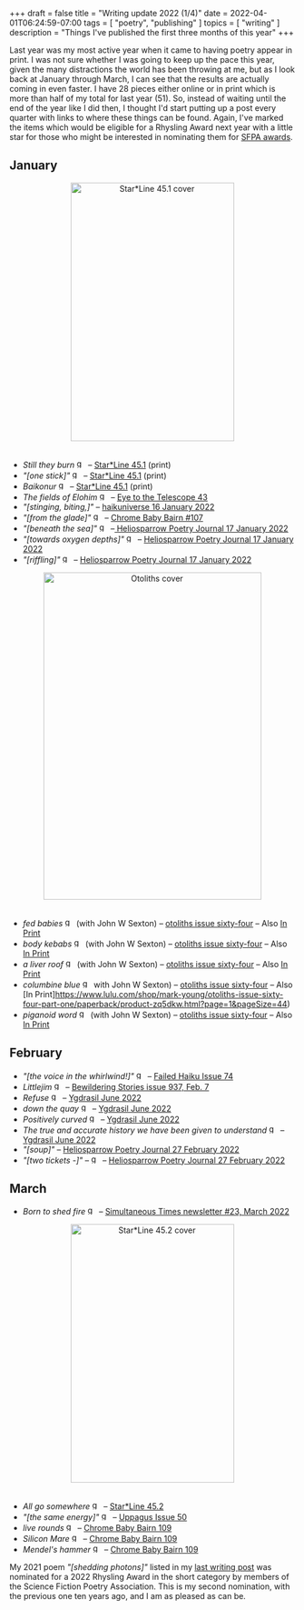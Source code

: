 +++
draft = false
title = "Writing update 2022 (1/4)"
date = 2022-04-01T06:24:59-07:00
tags = [
  "poetry",
  "publishing"
]
topics = [
  "writing"
]
description = "Things I've published the first three months of this year"
+++


Last year was my most active year when it came to having poetry appear in print. I was not sure whether I was going to keep up the pace this year, given the many distractions the world has been throwing at me, but as I look back at January through March, I can see that the results are actually coming in even faster. I have 28 pieces either online or in print which is more than half of my total for last year (51). So, instead of waiting until the end of the year like I did then, I thought I'd start putting up a post every quarter with links to where these things can be found. Again, I've marked the items which would be eligible for a Rhysling Award next year with a little star for those who might be interested in nominating them for [SFPA awards](https://sfpoetry.com/rhysling.html).

## January

<div align="center"><img src="https://milkfish08.s3.amazonaws.com/photo/blog/45.1.jpg" alt="Star*Line 45.1 cover" title="Star*Line 45.1 cover" width=288 height=455 /></div><br  clear="all" />

* *Still they burn* <img src="https://milkfish08.s3.amazonaws.com/photo/blog/award_star_gold_1.png" width=16 height=16 title="gold star" /> – [Star*Line 45.1](http://www.sfpoetry.com/sl/issues/starline45.1.html) (print)
* *"[one stick]"* <img src="https://milkfish08.s3.amazonaws.com/photo/blog/award_star_gold_1.png" width=16 height=16 title="gold star" /> – [Star*Line 45.1](http://www.sfpoetry.com/sl/issues/starline45.1.html) (print)
* *Baikonur* <img src="https://milkfish08.s3.amazonaws.com/photo/blog/award_star_gold_1.png" width=16 height=16 title="gold star" /> – [Star*Line 45.1](http://www.sfpoetry.com/sl/issues/starline45.1.html) (print)
* *The fields of Elohim* <img src="https://milkfish08.s3.amazonaws.com/photo/blog/award_star_gold_1.png" width=16 height=16 title="gold star" /> – [Eye to the Telescope 43](http://eyetothetelescope.com/archives/043issue.html)
* *"[stinging, biting,]"* – [haikuniverse 16 January 2022](https://haikuniverse.com/haiku-by-richard-magahiz-2/)
* *"[from the glade]"* <img src="https://milkfish08.s3.amazonaws.com/photo/blog/award_star_gold_1.png" width=16 height=16 title="gold star" /> – [Chrome Baby Bairn #107](https://robindunn.com/bairn107.html)
* *"[beneath the sea]"* <img src="https://milkfish08.s3.amazonaws.com/photo/blog/award_star_gold_1.png" width=16 height=16 title="gold star" /> –[ Heliosparrow Poetry Journal 17 January 2022](https://heliosparrow.com/2022/01/5-29/)
* *"[towards oxygen depths]"* <img src="https://milkfish08.s3.amazonaws.com/photo/blog/award_star_gold_1.png" width=16 height=16 title="gold star" /> – [Heliosparrow Poetry Journal 17 January 2022](https://heliosparrow.com/2022/01/5-29/)
* *"[riffling]"* <img src="https://milkfish08.s3.amazonaws.com/photo/blog/award_star_gold_1.png" width=16 height=16 title="gold star" /> – [Heliosparrow Poetry Journal 17 January 2022](https://heliosparrow.com/2022/01/5-29/)<br />
<div align="center"><img src="https://milkfish08.s3.amazonaws.com/photo/blog/zq5dkw-front-shortedge-384.jpg" title="Otoliths cover" alt="Otoliths cover" width=384 height=576 /></div><br clear="all" />

* *fed babies* <img src="https://milkfish08.s3.amazonaws.com/photo/blog/award_star_gold_1.png" width=16 height=16 title="gold star" /> (with John W Sexton) – [otoliths issue sixty-four](https://the-otolith.blogspot.com/2021/11/richard-magahiz-john-w-sexton.html) – Also [In Print](https://www.lulu.com/shop/mark-young/otoliths-issue-sixty-four-part-one/paperback/product-zq5dkw.html?page=1&pageSize=4)
* *body kebabs* <img src="https://milkfish08.s3.amazonaws.com/photo/blog/award_star_gold_1.png" width=16 height=16 title="gold star" /> (with John W Sexton) – [otoliths issue sixty-four](https://the-otolith.blogspot.com/2021/11/richard-magahiz-john-w-sexton.html) – Also [In Print](https://www.lulu.com/shop/mark-young/otoliths-issue-sixty-four-part-one/paperback/product-zq5dkw.html?page=1&pageSize=4)
* *a liver roof* <img src="https://milkfish08.s3.amazonaws.com/photo/blog/award_star_gold_1.png" width=16 height=16 title="gold star" /> (with John W Sexton) – [otoliths issue sixty-four](https://the-otolith.blogspot.com/2021/11/richard-magahiz-john-w-sexton.html) – Also [In Print](https://www.lulu.com/shop/mark-young/otoliths-issue-sixty-four-part-one/paperback/product-zq5dkw.html?page=1&pageSize=44)
* *columbine blue* <img src="https://milkfish08.s3.amazonaws.com/photo/blog/award_star_gold_1.png" width=16 height=16 title="gold star" /> with John W Sexton) – [otoliths issue sixty-four](https://the-otolith.blogspot.com/2021/11/richard-magahiz-john-w-sexton.html) – Also [In Print]https://www.lulu.com/shop/mark-young/otoliths-issue-sixty-four-part-one/paperback/product-zq5dkw.html?page=1&pageSize=44)
* *piganoid word* <img src="https://milkfish08.s3.amazonaws.com/photo/blog/award_star_gold_1.png" width=16 height=16 title="gold star" /> (with John W Sexton) – [otoliths issue sixty-four](https://the-otolith.blogspot.com/2021/11/richard-magahiz-john-w-sexton.html) – Also [In Print](https://www.lulu.com/en/us/shop/mark-young/otoliths-issue-sixty-four-part-one/paperback/product-zq5dkw.html?page=1&pageSize=4)

## February

* *"[the voice in the whirlwind!]"* <img src="https://milkfish08.s3.amazonaws.com/photo/blog/award_star_gold_1.png" width=16 height=16 title="gold star" /> – [Failed Haiku Issue 74](https://www.haikuhut.com/FailedHaikuIssue74.pdf)
* *Littlejim* <img src="https://milkfish08.s3.amazonaws.com/photo/blog/award_star_gold_1.png" width=16 height=16 title="gold star" /> – [Bewildering Stories issue 937, Feb. 7](http://www.bewilderingstories.com/issue937/blurb.html)
* *Refuse* <img src="https://milkfish08.s3.amazonaws.com/photo/blog/award_star_gold_1.png" width=16 height=16 title="gold star" /> – [Ygdrasil June 2022](https://www.academia.edu/71559974/Ygdrasil_June_2022_issue)
* *down the quay* <img src="https://milkfish08.s3.amazonaws.com/photo/blog/award_star_gold_1.png" width=16 height=16 title="gold star" /> – [Ygdrasil June 2022](https://www.academia.edu/71559974/Ygdrasil_June_2022_issue)
* *Positively curved* <img src="https://milkfish08.s3.amazonaws.com/photo/blog/award_star_gold_1.png" width=16 height=16 title="gold star" /> – [Ygdrasil June 2022](https://www.academia.edu/71559974/Ygdrasil_June_2022_issue)
* *The true and accurate history we have been given to understand* <img src="https://milkfish08.s3.amazonaws.com/photo/blog/award_star_gold_1.png" width=16 height=16 title="gold star" /> – [Ygdrasil June 2022](https://www.academia.edu/71559974/Ygdrasil_June_2022_issue)
* *"[soup]"* – [Heliosparrow Poetry Journal 27 February 2022](https://heliosparrow.com/2022/02/6-29/)
* *"[two tickets -]"* – <img src="https://milkfish08.s3.amazonaws.com/photo/blog/award_star_gold_1.png" width=16 height=16 title="gold star" /> – [Heliosparrow Poetry Journal 27 February 2022](https://heliosparrow.com/2022/02/6-29/)

## March

* *Born to shed fire* <img src="https://milkfish08.s3.amazonaws.com/photo/blog/award_star_gold_1.png" width=16 height=16 title="gold star" /> – [Simultaneous Times newsletter #23, March 2022](https://spacecowboybooks.com/free-content/)<br />
<div align="center"><img src="https://milkfish08.s3.amazonaws.com/photo/blog/45.2.jpg"  title="Star*Line 45.2 cover" alt="Star*Line 45.2 cover" width=288 height=455 /></div><br clear="all"  />

* *All go somewhere* <img src="https://milkfish08.s3.amazonaws.com/photo/blog/award_star_gold_1.png" width=16 height=16 title="gold star" /> – [Star*Line 45.2](http://www.sfpoetry.com/sl/issues/starline45.2.html)
* *"[the same energy]"* <img src="https://milkfish08.s3.amazonaws.com/photo/blog/award_star_gold_1.png" width=16 height=16 title="gold star" /> – [Uppagus Issue 50](https://uppagus.com/poems/magahiz-same/)
* *live rounds* <img src="https://milkfish08.s3.amazonaws.com/photo/blog/award_star_gold_1.png" width=16 height=16 title="gold star" /> – [Chrome Baby Bairn 109](https://robindunn.com/bairn109.html)
* *Silicon Mare* <img src="https://milkfish08.s3.amazonaws.com/photo/blog/award_star_gold_1.png" width=16 height=16 title="gold star" /> – [Chrome Baby Bairn 109](https://robindunn.com/bairn109.html)
* *Mendel's hammer* <img src="https://milkfish08.s3.amazonaws.com/photo/blog/award_star_gold_1.png" width=16 height=16 title="gold star" /> – [Chrome Baby Bairn 109](https://robindunn.com/bairn109.html)

My 2021 poem *"[shedding photons]"* listed in my [last writing post](/post/2021writing) was nominated for a 2022 Rhysling Award in the short category by members of the Science Fiction Poetry Association. This is my second nomination, with the previous one ten years ago, and I am as pleased as can be.

